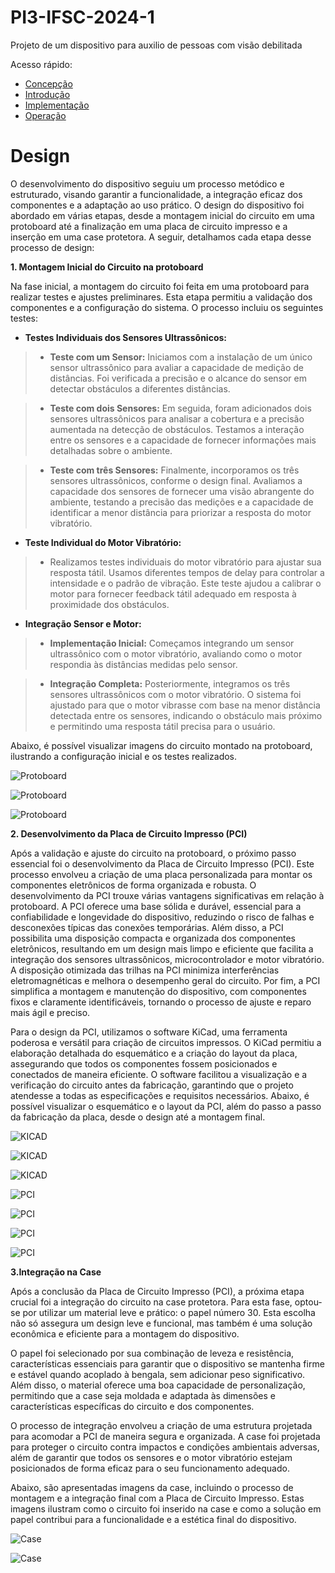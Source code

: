 # PI3-IFSC-2024-1

Projeto de um dispositivo para auxilio de pessoas com visão debilitada

Acesso rápido:

  - [Concepção](./concepção.md)
  - [Introdução](./README.md)
  - [Implementação](./implementação.md)
  - [Operação](./operação.md)

# Design 

O desenvolvimento do dispositivo seguiu um processo metódico e estruturado, visando garantir a funcionalidade, a integração eficaz dos componentes e a adaptação ao uso prático. O design do dispositivo foi abordado em várias etapas, desde a montagem inicial do circuito em uma protoboard até a finalização em uma placa de circuito impresso e a inserção em uma case protetora. A seguir, detalhamos cada etapa desse processo de design:

**1. Montagem Inicial do Circuito na protoboard**

Na fase inicial, a montagem do circuito foi feita em uma protoboard para realizar testes e ajustes preliminares. Esta etapa permitiu a validação dos componentes e a configuração do sistema. O processo incluiu os seguintes testes:

- **Testes Individuais dos Sensores Ultrassônicos:**
 
>* **Teste com um Sensor:** Iniciamos com a instalação de um único sensor ultrassônico para avaliar a capacidade de medição de distâncias. Foi verificada a precisão e o alcance do sensor em detectar obstáculos a diferentes distâncias.

>* **Teste com dois Sensores:** Em seguida, foram adicionados dois sensores ultrassônicos para analisar a cobertura e a precisão aumentada na detecção de obstáculos. Testamos a interação entre os sensores e a capacidade de fornecer informações mais detalhadas sobre o ambiente.

>* **Teste com três Sensores:** Finalmente, incorporamos os três sensores ultrassônicos, conforme o design final. Avaliamos a capacidade dos sensores de fornecer uma visão abrangente do ambiente, testando a precisão das medições e a capacidade de identificar a menor distância para priorizar a resposta do motor vibratório.

- **Teste Individual do Motor Vibratório:**

>* Realizamos testes individuais do motor vibratório para ajustar sua resposta tátil. Usamos diferentes tempos de delay para controlar a intensidade e o padrão de vibração. Este teste ajudou a calibrar o motor para fornecer feedback tátil adequado em resposta à proximidade dos obstáculos.

- **Integração Sensor e Motor:**

>* **Implementação Inicial:** Começamos integrando um sensor ultrassônico com o motor vibratório, avaliando como o motor respondia às distâncias medidas pelo sensor.

>* **Integração Completa:** Posteriormente, integramos os três sensores ultrassônicos com o motor vibratório. O sistema foi ajustado para que o motor vibrasse com base na menor distância detectada entre os sensores, indicando o obstáculo mais próximo e permitindo uma resposta tátil precisa para o usuário.

Abaixo, é possível visualizar imagens do circuito montado na protoboard, ilustrando a configuração inicial e os testes realizados.

![Protoboard](https://github.com/thaislisatchok/PI3-IFSC-2024-1/blob/main/Thais_Guido/imagens.md/protoboard1.jpeg)

![Protoboard](https://github.com/thaislisatchok/PI3-IFSC-2024-1/blob/main/Thais_Guido/imagens.md/protoboard2.jpeg)

![Protoboard](https://github.com/thaislisatchok/PI3-IFSC-2024-1/blob/main/Thais_Guido/imagens.md/protoboard3.jpeg)

**2. Desenvolvimento da Placa de Circuito Impresso (PCI)**

Após a validação e ajuste do circuito na protoboard, o próximo passo essencial foi o desenvolvimento da Placa de Circuito Impresso (PCI). Este processo envolveu a criação de uma placa personalizada para montar os componentes eletrônicos de forma organizada e robusta. O desenvolvimento da PCI trouxe várias vantagens significativas em relação à protoboard. A PCI oferece uma base sólida e durável, essencial para a confiabilidade e longevidade do dispositivo, reduzindo o risco de falhas e desconexões típicas das conexões temporárias. Além disso, a PCI possibilita uma disposição compacta e organizada dos componentes eletrônicos, resultando em um design mais limpo e eficiente que facilita a integração dos sensores ultrassônicos, microcontrolador e motor vibratório. A disposição otimizada das trilhas na PCI minimiza interferências eletromagnéticas e melhora o desempenho geral do circuito. Por fim, a PCI simplifica a montagem e manutenção do dispositivo, com componentes fixos e claramente identificáveis, tornando o processo de ajuste e reparo mais ágil e preciso.

Para o design da PCI, utilizamos o software KiCad, uma ferramenta poderosa e versátil para criação de circuitos impressos. O KiCad permitiu a elaboração detalhada do esquemático e a criação do layout da placa, assegurando que todos os componentes fossem posicionados e conectados de maneira eficiente. O software facilitou a visualização e a verificação do circuito antes da fabricação, garantindo que o projeto atendesse a todas as especificações e requisitos necessários. Abaixo, é possível visualizar o esquemático e o layout da PCI, além do passo a passo da fabricação da placa, desde o design até a montagem final.

![KICAD](https://github.com/thaislisatchok/PI3-IFSC-2024-1/blob/main/Thais_Guido/imagens.md/KICAD1.jpeg)

![KICAD](https://github.com/thaislisatchok/PI3-IFSC-2024-1/blob/main/Thais_Guido/imagens.md/KICAD2.jpeg)

![KICAD](https://github.com/thaislisatchok/PI3-IFSC-2024-1/blob/main/Thais_Guido/imagens.md/KICAD3.jpeg)

![PCI](https://github.com/thaislisatchok/PI3-IFSC-2024-1/blob/main/Thais_Guido/imagens.md/PCI1.jpeg)

![PCI](https://github.com/thaislisatchok/PI3-IFSC-2024-1/blob/main/Thais_Guido/imagens.md/PCI2.jpeg)

![PCI](https://github.com/thaislisatchok/PI3-IFSC-2024-1/blob/main/Thais_Guido/imagens.md/PCI3.jpeg)

![PCI](https://github.com/thaislisatchok/PI3-IFSC-2024-1/blob/main/Thais_Guido/imagens.md/PCI4.jpeg)


**3.Integração na Case**

Após a conclusão da Placa de Circuito Impresso (PCI), a próxima etapa crucial foi a integração do circuito na case protetora. Para esta fase, optou-se por utilizar um material leve e prático: o papel número 30. Esta escolha não só assegura um design leve e funcional, mas também é uma solução econômica e eficiente para a montagem do dispositivo.

O papel foi selecionado por sua combinação de leveza e resistência, características essenciais para garantir que o dispositivo se mantenha firme e estável quando acoplado à bengala, sem adicionar peso significativo. Além disso, o material oferece uma boa capacidade de personalização, permitindo que a case seja moldada e adaptada às dimensões e características específicas do circuito e dos componentes.

O processo de integração envolveu a criação de uma estrutura projetada para acomodar a PCI de maneira segura e organizada. A case foi projetada para proteger o circuito contra impactos e condições ambientais adversas, além de garantir que todos os sensores e o motor vibratório estejam posicionados de forma eficaz para o seu funcionamento adequado.

Abaixo, são apresentadas imagens da case, incluindo o processo de montagem e a integração final com a Placa de Circuito Impresso. Estas imagens ilustram como o circuito foi inserido na case e como a solução em papel contribui para a funcionalidade e a estética final do dispositivo.

![Case](https://github.com/thaislisatchok/PI3-IFSC-2024-1/blob/main/Thais_Guido/imagens.md/case1.jpeg)

![Case](https://github.com/thaislisatchok/PI3-IFSC-2024-1/blob/main/Thais_Guido/imagens.md/case2.jpeg)
